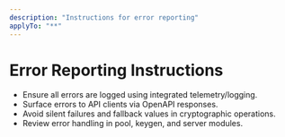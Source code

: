 ```yaml
---
description: "Instructions for error reporting"
applyTo: "**"
---
```

# Error Reporting Instructions

- Ensure all errors are logged using integrated telemetry/logging.
- Surface errors to API clients via OpenAPI responses.
- Avoid silent failures and fallback values in cryptographic operations.
- Review error handling in pool, keygen, and server modules.
